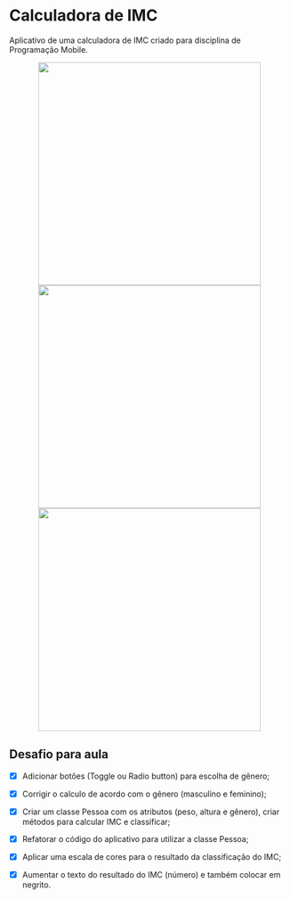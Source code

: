 # Calculadora de IMC

Aplicativo de uma calculadora de IMC criado para disciplina de Programação Mobile.

<p align="center">
    <p align="center">
    <img src="https://github.com/matheusestoquenuness/calculadora-imc-aulas-flutter/master/images/screenshot_1.png" height="400"/>
	<img src="https://github.com/matheusestoquenuness/calculadora-imc-aulas-flutter/master/images/screenshot_2.png" height="400"/>
	<img src="https://github.com/matheusestoquenuness/calculadora-imc-aulas-flutter/master/images/screenshot_3.png" height="400"/>
</p>
</p>

## Desafio para aula

- [x]  Adicionar botões (Toggle ou Radio button) para escolha de gênero;
- [x]  Corrigir o calculo de acordo com o gênero (masculino e feminino);
- [x]  Criar um classe Pessoa com os atributos (peso, altura e gênero), criar métodos para calcular IMC e classificar;
- [x]  Refatorar o código do aplicativo para utilizar a classe Pessoa;
- [x]  Aplicar uma escala de cores para o resultado da classificação do IMC;
- [x]  Aumentar o texto do resultado do IMC (número) e também colocar em negrito.

